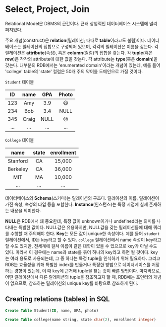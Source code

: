 # Select, Project, Join

Relational Model은 DBMS의 근간이다. 근래 상업적인 데이터베이스 시스템에 널리 퍼져있다. 

주요 개념(construct)은 **relation**(릴레이션; 때때로 **table**이라고도 불림)이다. 데이터베이스는 릴레이션의 집합으로 구성되어 있으며, 각각의 릴레이션은 이름을 갖는다. 
각 릴레이션은 **attribute**(속성), 혹은 **column**(컬럼)의 집합을 갖는다.
각 **tuple**(혹은 **row**)은 각각의 attribute에 대한 값을 갖는다.
각 attribute는 **type**(혹은 **domain**)을 갖는다. 대부분의 RDB에서는 'enumerated domain'이라는 개념이 있는데, 예를 들어 'college' table의 'state' 컬럼은 50개 주의 약어를 도메인으로 가질 것이다.

`Student` 테이블

|  ID  | name  | GPA  | Photo |
| :--: | :---: | :--: | :---: |
| 123  |  Amy  | 3.9  |   😄   |
| 234  |  Bob  | 3.4  | NULL  |
| 345  | Craig | NULL |   😐   |
| ...  |  ...  | ...  |  ...  |

`College` 테이블

|   name   | state | enrollment |
| :------: | :---: | :--------: |
| Stanford |  CA   |   15,000   |
| Berkeley |  CA   |   36,000   |
|   MIT    |  MA   |   10,000   |
|   ...    |  ...  |    ...     |

데이터베이스의 **Schema**(스키마)는 릴레이션의 구조다. 릴레이션의 이름, 릴레이션이 가진 속성, 속성의 타입 등을 포함한다.
**Instance**(인스턴스)는 특정 시점에 실제 존재하는 내용을 의미한다.

**NULL**은 RDB에서 꽤 중요한데, 특정 값이 unknown이거나 undefined라는 의미를 나타내는 특별한 값이다. NULL값은 유용하지만, NULL값을 갖는 릴레이션들에 대해 쿼리를 수행할 때 주의해야 한다.
**Key**는 모든 값이 unique한 속성이다. 예를 들어 `student` 릴레이션에서, ID는 key라고 할 수 있다. `college` 릴레이션에서 name 속성이 key라고 할 수도 있지만, 전세계에 걸쳐 이름이 같은 대학이 있을 수 있으므로 key가 아닐 수도 있다. 따라서 이 경우에는 name과 state를 묶어 하나의 key라고 하면 될 것이다. key는 여러 용도로 사용되는데, 그 중 하나는 특정 tuple을 인식하기 위해 필요하다. 그리고 RDB는 효율성을 위해 특별한 index를 만들거나 특정한 방법으로 데이터베이스를 저장하는 경향이 있는데, 이 때 key에 근거해 tuple을 찾는 것이 빠른 방법이다. 마지막으로, 어떤 릴레이션에서 다른 릴레이션의 tuple을 참조하고자 할 때, RDB에는 포인터의 개념이 없으므로, 참조하는 릴레이션의 unique key를 바탕으로 참조하게 된다.



## Creating relations (tables) in SQL

```sql
Create Table Student(ID, name, GPA, photo)
```

```sql
Create Table college(name string, state char(2), enrollment integer)
```

